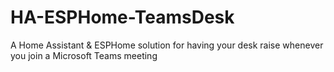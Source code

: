 # HA-ESPHome-TeamsDesk
A Home Assistant &amp; ESPHome solution for having your desk raise whenever you join a Microsoft Teams meeting
